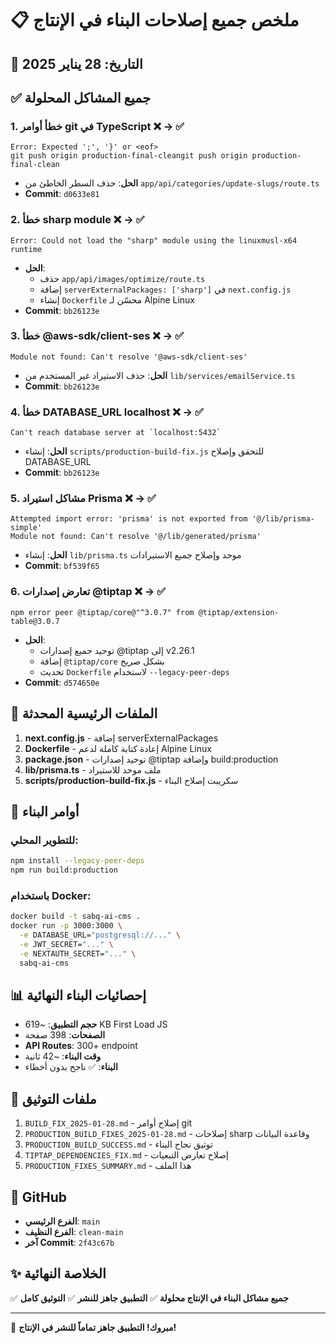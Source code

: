 # 📋 ملخص جميع إصلاحات البناء في الإنتاج

## 📅 التاريخ: 28 يناير 2025

## ✅ جميع المشاكل المحلولة

### 1. **خطأ أوامر git في TypeScript** ❌ → ✅
```
Error: Expected ';', '}' or <eof>
git push origin production-final-cleangit push origin production-final-clean
```
- **الحل**: حذف السطر الخاطئ من `app/api/categories/update-slugs/route.ts`
- **Commit**: `d0633e81`

### 2. **خطأ sharp module** ❌ → ✅
```
Error: Could not load the "sharp" module using the linuxmusl-x64 runtime
```
- **الحل**: 
  - حذف `app/api/images/optimize/route.ts`
  - إضافة `serverExternalPackages: ['sharp']` في `next.config.js`
  - إنشاء `Dockerfile` محسّن لـ Alpine Linux
- **Commit**: `bb26123e`

### 3. **خطأ @aws-sdk/client-ses** ❌ → ✅
```
Module not found: Can't resolve '@aws-sdk/client-ses'
```
- **الحل**: حذف الاستيراد غير المستخدم من `lib/services/emailService.ts`
- **Commit**: `bb26123e`

### 4. **خطأ DATABASE_URL localhost** ❌ → ✅
```
Can't reach database server at `localhost:5432`
```
- **الحل**: إنشاء `scripts/production-build-fix.js` للتحقق وإصلاح DATABASE_URL
- **Commit**: `bb26123e`

### 5. **مشاكل استيراد Prisma** ❌ → ✅
```
Attempted import error: 'prisma' is not exported from '@/lib/prisma-simple'
Module not found: Can't resolve '@/lib/generated/prisma'
```
- **الحل**: إنشاء `lib/prisma.ts` موحد وإصلاح جميع الاستيرادات
- **Commit**: `bf539f65`

### 6. **تعارض إصدارات @tiptap** ❌ → ✅
```
npm error peer @tiptap/core@"^3.0.7" from @tiptap/extension-table@3.0.7
```
- **الحل**: 
  - توحيد جميع إصدارات @tiptap إلى v2.26.1
  - إضافة `@tiptap/core` بشكل صريح
  - تحديث `Dockerfile` لاستخدام `--legacy-peer-deps`
- **Commit**: `d574650e`

## 📁 الملفات الرئيسية المحدثة

1. **next.config.js** - إضافة serverExternalPackages
2. **Dockerfile** - إعادة كتابة كاملة لدعم Alpine Linux
3. **package.json** - توحيد إصدارات @tiptap وإضافة build:production
4. **lib/prisma.ts** - ملف موحد للاستيراد
5. **scripts/production-build-fix.js** - سكريبت إصلاح البناء

## 🚀 أوامر البناء

### للتطوير المحلي:
```bash
npm install --legacy-peer-deps
npm run build:production
```

### باستخدام Docker:
```bash
docker build -t sabq-ai-cms .
docker run -p 3000:3000 \
  -e DATABASE_URL="postgresql://..." \
  -e JWT_SECRET="..." \
  -e NEXTAUTH_SECRET="..." \
  sabq-ai-cms
```

## 📊 إحصائيات البناء النهائية

- **حجم التطبيق**: ~619 KB First Load JS
- **الصفحات**: 398 صفحة
- **API Routes**: 300+ endpoint
- **وقت البناء**: ~42 ثانية
- **البناء**: ✅ ناجح بدون أخطاء

## 📝 ملفات التوثيق

1. `BUILD_FIX_2025-01-28.md` - إصلاح أوامر git
2. `PRODUCTION_BUILD_FIXES_2025-01-28.md` - إصلاحات sharp وقاعدة البيانات
3. `PRODUCTION_BUILD_SUCCESS.md` - توثيق نجاح البناء
4. `TIPTAP_DEPENDENCIES_FIX.md` - إصلاح تعارض التبعيات
5. `PRODUCTION_FIXES_SUMMARY.md` - هذا الملف

## 🔗 GitHub

- **الفرع الرئيسي**: `main`
- **الفرع النظيف**: `clean-main`
- **آخر Commit**: `2f43c67b`

## ✨ الخلاصة النهائية

✅ **جميع مشاكل البناء في الإنتاج محلولة**
✅ **التطبيق جاهز للنشر**
✅ **التوثيق كامل**

---

🎉 **مبروك! التطبيق جاهز تماماً للنشر في الإنتاج!** 
